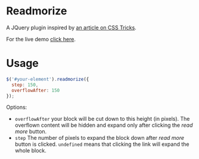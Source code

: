 # Readmorize

A JQuery plugin inspired by [an article on CSS Tricks](https://css-tricks.com/text-fade-read-more/).

For the live demo [click here](https://januszwisniowski.it/readmorize/example/).

# Usage

```javascript
$('#your-element').readmorize({
  step: 150,
  overflowAfter: 150
});
```

Options:

* `overflowAfter` your block will be cut down to this height (in pixels). The overflown content will be hidden and expand only after clicking the *read more* button.
* `step` The number of pixels to expand the block down after *read more* button is clicked. `undefined` means that clicking the link will expand the whole block.
